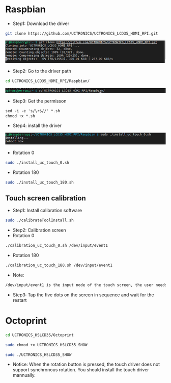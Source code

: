 
# Raspbian
- Step1: Download the driver
```bash
git clone https://github.com/UCTRONICS/UCTRONICS_LCD35_HDMI_RPI.git
```
![image](Raspbian/data/1.png)
- Step2: Go to the driver path 
```bash
cd UCTRONICS_LCD35_HDMI_RPI/Raspbian/
```
![image](Raspbian/data/2.png)
- Step3: Get the permisson 
```
sed -i -e 's/\r$//' *.sh
chmod +x *.sh
```
- Step4: install the driver
 
![image](Raspbian/data/3.png)
- Rotation 0
```bash
sudo ./install_uc_touch_0.sh
```
- Rotation 180
```bash
sudo ./install_uc_touch_180.sh
```
## Touch screen calibration

- Step1: Install calibration software
```bash
sudo ./calibrateToolInstall.sh
```

- Step2: Calibration screen
- Rotation 0
```bash
./calibration_uc_touch_0.sh /dev/input/event1
```
- Rotation 180
```bash
./calibration_uc_touch_180.sh /dev/input/event1
```

- Note: 
```bash
/dev/input/event1 is the input node of the touch screen, the user needs to view his own touch screen input node
```

- Step3: Tap the five dots on the screen in sequence and wait for the restart

# Octoprint
```bash
cd UCTRONICS_HSLCD35/Octoprint
```
```bash
sudo chmod +x UCTRONICS_HSLCD35_SHOW
```
```bash
sudo ./UCTRONICS_HSLCD35_SHOW
```
- Notice: When the rotation button is pressed, the touch driver does not support synchronous rotation.
  You should install the touch driver mannually.